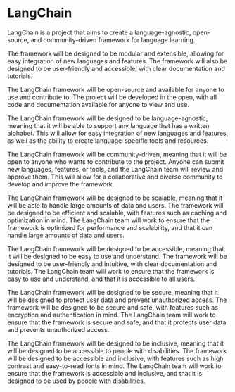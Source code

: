 #   LangChain

LangChain is a project that aims to create a language-agnostic, open-source, and community-driven framework for language learning.

The framework will be designed to be modular and extensible, allowing for easy integration of new languages and features. The framework will also be designed to be user-friendly and accessible, with clear documentation and tutorials.

The LangChain framework will be open-source and available for anyone to use and contribute to. The project will be developed in the open, with all code and documentation available for anyone to view and use.

The LangChain framework will be designed to be language-agnostic, meaning that it will be able to support any language that has a written alphabet. This will allow for easy integration of new languages and features, as well as the ability to create language-specific tools and resources.

The LangChain framework will be community-driven, meaning that it will be open to anyone who wants to contribute to the project. Anyone can submit new languages, features, or tools, and the LangChain team will review and approve them. This will allow for a collaborative and diverse community to develop and improve the framework.

The LangChain framework will be designed to be scalable, meaning that it will be able to handle large amounts of data and users. The framework will be designed to be efficient and scalable, with features such as caching and optimization in mind. The LangChain team will work to ensure that the framework is optimized for performance and scalability, and that it can handle large amounts of data and users.

The LangChain framework will be designed to be accessible, meaning that it will be designed to be easy to use and understand. The framework will be designed to be user-friendly and intuitive, with clear documentation and tutorials. The LangChain team will work to ensure that the framework is easy to use and understand, and that it is accessible to all users.

The LangChain framework will be designed to be secure, meaning that it will be designed to protect user data and prevent unauthorized access. The framework will be designed to be secure and safe, with features such as encryption and authentication in mind. The LangChain team will work to ensure that the framework is secure and safe, and that it protects user data and prevents unauthorized access.

The LangChain framework will be designed to be inclusive, meaning that it will be designed to be accessible to people with disabilities. The framework will be designed to be accessible and inclusive, with features such as high contrast and easy-to-read fonts in mind. The LangChain team will work to ensure that the framework is accessible and inclusive, and that it is designed to be used by people with disabilities.